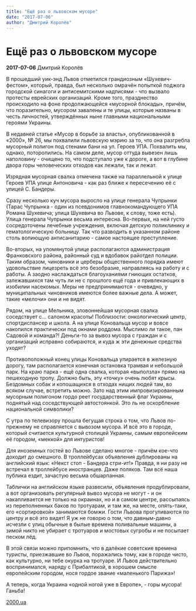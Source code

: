 ```yaml
---
title: "Ещё раз о львовском мусоре"
date: "2017-07-06"
author: "Дмитрий Королёв"
---
```


# Ещё раз о львовском мусоре

**2017-07-06** Дмитрий Королёв

В прошедший уик-энд Львов отметился грандиозным «Шухевич-фестом», который, правда, был несколько омрачён попыткой поджога городской синагоги и антисемитскими надписями - что вызвало протесты еврейских организаций. Кроме того, празднество происходило на фоне продолжающейся «мусорной блокады», причём, что поразительно, мусором завалены и те улицы, которые названы в честь личностей, утверждённых ныне главными национальными героями Украины.

В недавней статье «Мусор в борьбе за власть», опубликованной в «2000», № 26, мы похвалили львовскую мэрию за то, что она разгребла мусорный полигон под стенами бани на ул. Героев УПА. Похвалить мы, однако, поторопились. На самом деле, мусор оттуда вывезен лишь наполовину - очищено то, что подступало уже к дороге, а вот в глубине двора горы человеческих отходов как лежали, так и лежат.

Изрядная мусорная свалка отмечена также на параллельной к улице Героев УПА улице Антоновича - как раз ближе к пересечению её с улицей С. Бандеры.

Сразу несколько куч мусора выросло на улице генерала Чупрынки (Тарас Чупрынка - один из псевдонимов главнокомандующего УПА Романа Шухевича; улица Шухевича во Львове, к слову, тоже есть). Улица генерала Чупрынки весьма интересна. Во-первых, на ней густо сосредоточены лечебные учреждения, включая детскую поликлинику и гематологическую больницу. Так что разводить в указанном районе столь вопиющую антисанитарию - самое настоящее преступление.

Во-вторых, на упомянутой улице располагаются администрация Франковского района, районный суд и вдобавок райотдел полиции. Таким образом, чиновники и церберы общественного порядка имеют удовольствие лицезреть всё это безобразие, направляясь на работу и с работы. А заодно наслаждаться благоуханиями гниющих остатков, залежавшихся там чуть ли не с прошлого ещё года и привлекающих в изобилии насекомых. Меры не предпринимаются - очевидно, у муниципальных чиновников имеются более важные дела. А может, такие «мелочи» они и не видят.

Рядом, на улице Мельника, зловоннейшая мусорная свалка соседствует с... салоном красоты! Поблизости: онкологический центр, спортдиспансер и школа. А на улице Коновальца мусор и вовсе накопился практически под окнами роддома. Мыслимо ли такое, пан Садовой и команда?! Деньги-то за вывоз мусора с граждан и с организаций исправно собираются, и куда ж эти денежные средства уходят?

Противоположный конец улицы Коновальца упирается в железную дорогу, там располагается конечная остановка трамвая и небольшой парк. На краю парка - ещё одна свалка, которая «выползла» прямо на пешеходную тропу. Должно быть, эту «точку» очень любят крысы. Бездомных собак и копошащихся в отходах нищих людей там, во всяком случае, встретить можно. Зато над этим импровизированным мусорным полигоном гордо реет государственный флаг Украины, поднятый над соседствующей автостоянкой. Это ль не оскорбление национальной символики?

С утра по телевизору прошла бегущая строка о том, что Львов по-прежнему не справляется с вывозом мусора. И всё это в городе, который считается культурной столицей Украины, самым европейским её городом, «меккой» для интуристов!

Для иноземных гостей во Львове сделано многое - причём кое-что доходит до смешного. В троллейбусах объявления дублированы на английский язык: «Некст стоп - Бандера стри-ит!» Правда, я ни разу не встречал в троллейбусе иностранцев. Даже поляков. Там всё наша публика ездит, зачастую весьма обшарпанная.

Таблички на английском языке развесили, объявления продублировали, а вот организовать регулярный вывоз мусора не могут - и он накапливается не только на окраинах, но и в самом центре, рассыпаясь из переполненных баков по тротуарам, и там же, на месте, опять-таки, его «сортировкой» занимаются бомжи. Гости Львова прогуливаются по центру и всё это видят! Я уж не говорю о том, что давным-давно исчезли с улиц обычные в былые времена поливальные машины, а зимой никто не убирает с тротуаров и мостовых сугробы и не посыпает песком лёд.

В этой связи можно припомнить, что в далёкие советские времена туристы, приезжавшие во Львов, поражались тому, как в городе чисто, как культурно, ни тебе окурка на тротуаре. И Львов действительно воспринимался, наряду с Прибалтикой, в хорошем смысле европейским городом, нося гордое звание «маленького Парижа»!

А теперь, когда Украина «одной ногой уже в Европе», - горы мусора! Ганьба!

[2000.ua](http://www.2000.ua/v-nomere/svoboda-slova/ukraina_svoboda-slova/bomzhi-sortiruyut-musor-na-bandera-strit.htm)